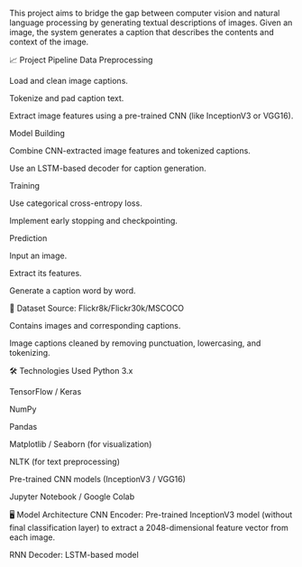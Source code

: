 This project aims to bridge the gap between computer vision and natural language processing by generating textual descriptions of images. Given an image, the system generates a caption that describes the contents and context of the image.

📈 Project Pipeline
Data Preprocessing

Load and clean image captions.

Tokenize and pad caption text.

Extract image features using a pre-trained CNN (like InceptionV3 or VGG16).

Model Building

Combine CNN-extracted image features and tokenized captions.

Use an LSTM-based decoder for caption generation.

Training

Use categorical cross-entropy loss.

Implement early stopping and checkpointing.

Prediction

Input an image.

Extract its features.

Generate a caption word by word.

📂 Dataset
Source: Flickr8k/Flickr30k/MSCOCO

Contains images and corresponding captions.

Image captions cleaned by removing punctuation, lowercasing, and tokenizing.

🛠️ Technologies Used
Python 3.x

TensorFlow / Keras

NumPy

Pandas

Matplotlib / Seaborn (for visualization)

NLTK (for text preprocessing)

Pre-trained CNN models (InceptionV3 / VGG16)

Jupyter Notebook / Google Colab

🖥️ Model Architecture
CNN Encoder: Pre-trained InceptionV3 model (without final classification layer) to extract a 2048-dimensional feature vector from each image.

RNN Decoder: LSTM-based model
